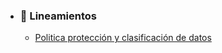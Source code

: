 - ### 🏢 Lineamientos
  - [Politica protección y clasificación de datos](./politica-proteccion-clasificacion-de-datos.md)
